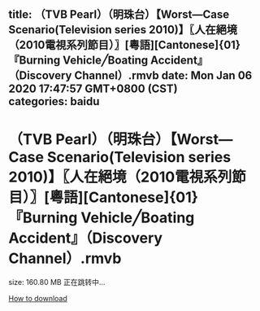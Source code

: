 
title: （TVB Pearl）（明珠台）【Worst—Case Scenario(Television series 2010)】〖人在絕境（2010電視系列節目）〗[粵語][Cantonese]{01}『Burning Vehicle╱Boating Accident』（Discovery Channel）.rmvb
date: Mon Jan 06 2020 17:47:57 GMT+0800 (CST)    
categories: baidu
---

# （TVB Pearl）（明珠台）【Worst—Case Scenario(Television series 2010)】〖人在絕境（2010電視系列節目）〗[粵語][Cantonese]{01}『Burning Vehicle╱Boating Accident』（Discovery Channel）.rmvb
size: 160.80 MB
 正在跳转中...
 

[How to download](https://bpcam.bemobtrk.com/go/2ceec3aa-1ca2-46d6-b9ff-aaa5c184517c?jno=2377)